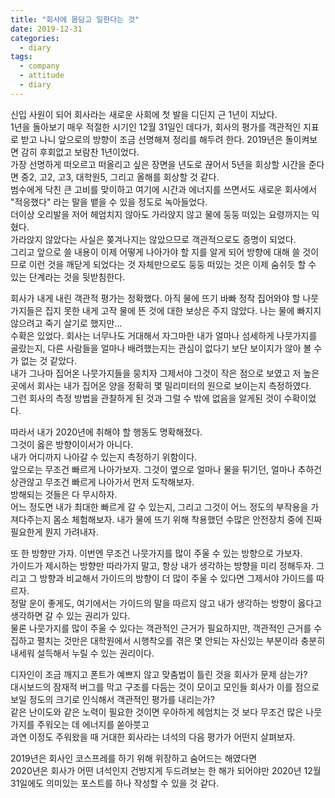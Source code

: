 ```yaml
---
title: "회사에 몸담고 일한다는 것"
date: 2019-12-31
categories: 
  - diary
tags:
  - company
  - attitude
  - diary
---
```


신입 사원이 되어 회사라는 새로운 사회에 첫 발을 디딘지 근 1년이 지났다.  
1년을 돌아보기 매우 적절한 시기인 12월 31일인 데다가, 회사의 평가를 객관적인 지표로 받고 나니 앞으로의 방향이 조금 선명해져 정리를 해두려 한다.
2019년은 돌이켜보면 감히 후회없고 보람찬 1년이었다.  
가장 선명하게 떠오르고 떠올리고 싶은 장면을 년도로 끊어서 5년을 회상할 시간을 준다면 중2, 고2, 고3, 대학원5, 그리고 올해를 회상할 것 같다.  
범수에게 닥친 큰 고비를 맞이하고 여기에 시간과 에너지를 쓰면서도 새로운 회사에서 "적응했다" 라는 말을 뱉을 수 있을 정도로 녹아들었다.  
더이상 오리발을 저어 헤엄치지 않아도 가라앉지 않고 물에 둥둥 떠있는 요령까지는 익혔다.  
가라앉지 않았다는 사실은 쫒겨나지는 않았으므로 객관적으로도 증명이 되었다.  
그리고 앞으로 쓸 내용이 이제 어떻게 나아가야 할 지를 알게 되어 방향에 대해 쓸 것이므로 이런 것을 깨닫게 되었다는 것 자체만으로도 둥둥 떠있는 것은 이제 숨쉬듯 할 수 있는 단계라는 것을 뒷받침한다.

회사가 내게 내린 객관적 평가는 정확했다. 아직 물에 뜨기 바빠 정작 집어와야 할 나뭇가지들은 집지 못한 내게 고작 물에 뜬 것에 대한 보상은 주지 않았다. 나는 물에 빠지지 않으려고 죽기 살기로 했지만...  
수확은 있었다. 회사는 너무나도 거대해서 자그마한 내가 얼마나 섬세하게 나뭇가지를 골랐는지, 다른 사람들을 얼마나 배려했는지는 관심이 없다기 보단 보이지가 않아 볼 수가 없는 것 같았다.  
내가 그나마 집어온 나뭇가지들을 뭉치자 그제서야 그것이 작은 점으로 보였고 저 높은 곳에서 회사는 내가 집어온 양을 정확히 몇 밀리미터의 원으로 보이는지 측정하였다.  
그런 회사의 측정 방법을 관찰하게 된 것과 그럴 수 밖에 없음을 알게된 것이 수확이었다.

따라서 내가 2020년에 취해야 할 행동도 명확해졌다.  
그것이 옳은 방향이이서가 아니다.  
내가 어디까지 나아갈 수 있는지 측정하기 위함이다.  
앞으로는 무조건 빠르게 나아가보자. 그것이 옆으로 얼마나 물을 튀기던, 얼마나 추하건 상관않고 무조건 빠르게 나아가서 먼저 도착해보자.  
방해되는 것들은 다 무시하자.  
어느 정도면 내가 최대한 빠르게 갈 수 있는지, 그리고 그것이 어느 정도의 부작용을 가져다주는지 몸소 체험해보자. 내가 물에 뜨기 위해 착용했던 수많은 안전장치 중에 진짜 필요한게 뭔지 가려내자.

또 한 방향만 가자. 이번엔 무조건 나뭇가지를 많이 주울 수 있는 방향으로 가보자.  
가이드가 제시하는 방향만 따라가지 말고, 항상 내가 생각하는 방향을 미리 정해두자. 그리고 그 방향과 비교해서 가이드의 방향이 더 많이 주울 수 있다면 그제서야 가이드를 따르자.  
정말 운이 좋게도, 여기에서는 가이드의 말을 따르지 않고 내가 생각하는 방향이 옳다고 생각하면 갈 수 있는 권리가 있다.  
물론 나뭇가지를 많이 주울 수 있다는 객관적인 근거가 필요하지만, 객관적인 근거를 수집하고 펼치는 것만은 대학원에서 시행착오를 겪은 몇 안되는 자신있는 부분이라 충분히 내세워 설득해서 누릴 수 있는 권리이다.

디자인이 조금 깨지고 폰트가 예쁘지 않고 맞춤법이 틀린 것을 회사가 문제 삼는가?  
대시보드의 잠재적 버그를 막고 구조를 다듬는 것이 모이고 모인들 회사가 이를 점으로 보일 정도의 크기로 인식해서 객관적인 평가를 내리는가?  
같은 난이도와 같은 노력이 필요한 것이면 우아하게 헤엄치는 것 보다 무조건 많은 나뭇가지를 주워오는 데 에너지를 쏟아붓고  
과연 이정도 주워왔을 때 거대한 회사라는 녀석의 다음 평가가 어떤지 살펴보자.

2019년은 회사인 코스프레를 하기 위해 위장하고 숨어드는 해였다면  
2020년은 회사가 어떤 녀석인지 건방지게 두드려보는 한 해가 되어야만 2020년 12월 31일에도 의미있는 포스트를 하나 작성할 수 있을 것 같다.